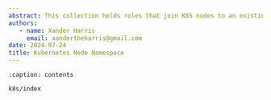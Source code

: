```yaml
---
abstract: This collection holds roles that join K8S nodes to an existing cluster.
authors:
   - name: Xander Harris
     email: xandertheharris@gmail.com
date: 2024-07-24
title: Kubernetes Node Namespace
---
```


```{toctree}
:caption: contents

k8s/index
```

```{sectionauthor} Xander Harris <xandertheharris@gmail.com>
```
